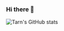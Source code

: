 ### Hi there 👋

<!--
**tarn-alcock-fg/tarn-alcock-fg** is a ✨ _special_ ✨ repository because its `README.md` (this file) appears on your GitHub profile.

Here are some ideas to get you started:

- 🔭 I’m currently working on ...
- 🌱 I’m currently learning ...
- 👯 I’m looking to collaborate on ...
- 🤔 I’m looking for help with ...
- 💬 Ask me about ...
- 📫 How to reach me: ...
- 😄 Pronouns: ...
- ⚡ Fun fact: ...
-->

![Tarn's GitHub stats](https://github-readme-stats.vercel.app/api?username=tarn-alcock-fg&show_icons=true&theme=radical&count_private=true)
